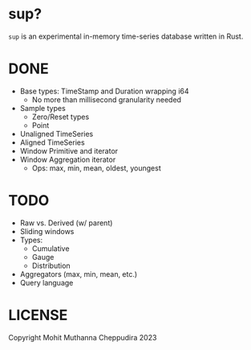 # sup?

`sup` is an experimental in-memory time-series database written in Rust.

# DONE

- Base types: TimeStamp and Duration wrapping i64
  - No more than millisecond granularity needed
- Sample types
  - Zero/Reset types
  - Point<T>
- Unaligned TimeSeries
- Aligned TimeSeries
- Window Primitive and iterator
- Window Aggregation iterator
  - Ops: max, min, mean, oldest, youngest

# TODO

- Raw vs. Derived (w/ parent)
- Sliding windows
- Types:
  - Cumulative
  - Gauge
  - Distribution
- Aggregators (max, min, mean, etc.)
- Query language

# LICENSE

Copyright Mohit Muthanna Cheppudira 2023
